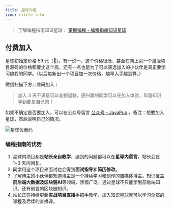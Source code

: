 ```yaml
---
title: 星球介绍
icon: circle-info
---
```


> 了解编程指南知识星球： [掌握编程 - 编程指南知识星球](https://kazjsfecs3y.feishu.cn/wiki/UznjwU6LFi3IUVkjWKWcXhinnwc)




## 付费加入

星球初始定价格 59 元（🎈）。有一说一，这个价格很低、甚至在网上买一个盗版项目源码的价格都要比这个高，还有一点也是为了可以筛选加入的小伙伴是真正要学习编程的同学。（以后每新出一个项目加一次价格，越早入手越划算。）

微信扫描下方二维码加入：
> 加入 3 天不满意可以全额退款，感兴趣的同学可以先加入体验，毕竟知识学到都是自己的！


如果不确定是否要加入，可以在公众号留言 [公众号 - JavaPub](https://kazjsfecs3y.feishu.cn/wiki/Giosw53oei2dlQk9zxmcjoj8nad) ，备注：想要加入星球，然后说明自己的情况。


![星球优惠码](https://javapub-common-oss.oss-cn-beijing.aliyuncs.com/javapub/static/star_qr_1.jpg)


### 编程指南的优势

1. 星球内项目都是**站长亲自教学**，遇到的问题都可以在**星球内留言**，站长会在 1~3 天内回复。
2. 同学用这个项目来面试也会得到**面试指导**和**简历修改**。
3. 了解博主的小伙伴都知道博主是一个持续学习和创作的自媒体博主，知识覆盖**前后端大数据及区块链AI**等领域，涉猎广泛。通过星球不只能学到前后端知识、还有前言的区块链知识。
4. 站长正在持续更新**实战项目直播**手把手教学，加入知识星球就可以学习全部的课程及后续的直播课。

